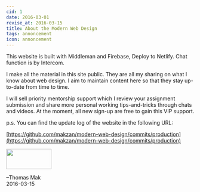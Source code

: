 ```yaml
---
cid: 1
date: 2016-03-01
revise_at: 2016-03-15
title: About the Modern Web Design
tags: annoncement
icon: annoncement
---
```


This website is built with Middleman and Firebase, Deploy to Netlify. Chat function is by Intercom.

I make all the material in this site public. They are all my sharing on what I know about web design. I aim to maintain content here so that they stay up-to-date from time to time.

I will sell priority mentorship support which I review your assignment submission and share more personal working tips-and-tricks through chats and videos. At the moment, all new sign-up are free to gain this VIP support.

p.s. You can find the update log of the website in the following URL:

[https://github.com/makzan/modern-web-design/commits/production](https://github.com/makzan/modern-web-design/commits/production)

<p><img src="http://mak.la/signature" width="121" height="54" style="width: 121px; height: 54px;"></p>
–Thomas Mak<br>
2016-03-15